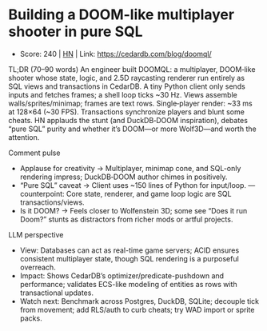 # Building a DOOM-like multiplayer shooter in pure SQL

- Score: 240 | [HN](https://news.ycombinator.com/item?id=45183050) | Link: https://cedardb.com/blog/doomql/

TL;DR (70–90 words)
An engineer built DOOMQL: a multiplayer, DOOM‑like shooter whose state, logic, and 2.5D raycasting renderer run entirely as SQL views and transactions in CedarDB. A tiny Python client only sends inputs and fetches frames; a shell loop ticks ~30 Hz. Views assemble walls/sprites/minimap; frames are text rows. Single‑player render: ~33 ms at 128×64 (~30 FPS). Transactions synchronize players and blunt some cheats. HN applauds the stunt (and DuckDB‑DOOM inspiration), debates “pure SQL” purity and whether it’s DOOM—or more Wolf3D—and worth the attention.

Comment pulse
- Applause for creativity → Multiplayer, minimap cone, and SQL-only rendering impress; DuckDB‑DOOM author chimes in positively.
- “Pure SQL” caveat → Client uses ~150 lines of Python for input/loop. — counterpoint: Core state, renderer, and game loop logic are SQL transactions/views.
- Is it DOOM? → Feels closer to Wolfenstein 3D; some see “Does it run Doom?” stunts as distractors from richer mods or artful projects.

LLM perspective
- View: Databases can act as real-time game servers; ACID ensures consistent multiplayer state, though SQL rendering is a purposeful overreach.
- Impact: Shows CedarDB’s optimizer/predicate-pushdown and performance; validates ECS-like modeling of entities as rows with transactional updates.
- Watch next: Benchmark across Postgres, DuckDB, SQLite; decouple tick from movement; add RLS/auth to curb cheats; try WAD import or sprite packs.
